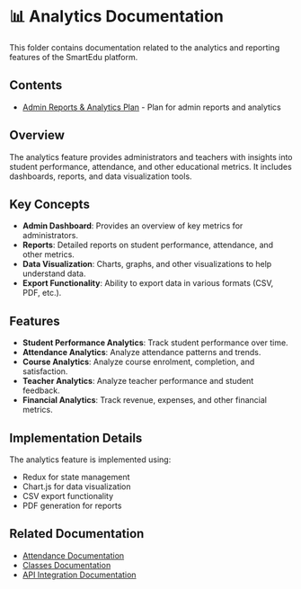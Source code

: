 # 📊 Analytics Documentation

This folder contains documentation related to the analytics and reporting features of the SmartEdu platform.

## Contents

- [Admin Reports & Analytics Plan](./admin-reports-analytics-plan.md) - Plan for admin reports and analytics

## Overview

The analytics feature provides administrators and teachers with insights into student performance, attendance, and other educational metrics. It includes dashboards, reports, and data visualization tools.

## Key Concepts

- **Admin Dashboard**: Provides an overview of key metrics for administrators.
- **Reports**: Detailed reports on student performance, attendance, and other metrics.
- **Data Visualization**: Charts, graphs, and other visualizations to help understand data.
- **Export Functionality**: Ability to export data in various formats (CSV, PDF, etc.).

## Features

- **Student Performance Analytics**: Track student performance over time.
- **Attendance Analytics**: Analyze attendance patterns and trends.
- **Course Analytics**: Analyze course enrolment, completion, and satisfaction.
- **Teacher Analytics**: Analyze teacher performance and student feedback.
- **Financial Analytics**: Track revenue, expenses, and other financial metrics.

## Implementation Details

The analytics feature is implemented using:
- Redux for state management
- Chart.js for data visualization
- CSV export functionality
- PDF generation for reports

## Related Documentation

- [Attendance Documentation](../attendance/README.md)
- [Classes Documentation](../classes/README.md)
- [API Integration Documentation](../../api-integration/README.md)
